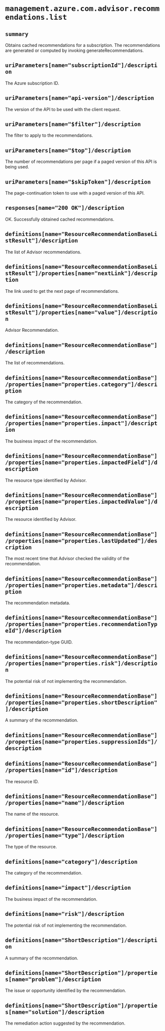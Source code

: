 # `management.azure.com.advisor.recommendations.list`

## `summary`
Obtains cached recommendations for a subscription. The recommendations are generated or computed by invoking generateRecommendations.

## `uriParameters[name="subscriptionId"]/description`
The Azure subscription ID.

## `uriParameters[name="api-version"]/description`
The version of the API to be used with the client request.

## `uriParameters[name="$filter"]/description`
The filter to apply to the recommendations.

## `uriParameters[name="$top"]/description`
The number of recommendations per page if a paged version of this API is being used.

## `uriParameters[name="$skipToken"]/description`
The page-continuation token to use with a paged version of this API.

## `responses[name="200 OK"]/description`
OK. Successfully obtained cached recommendations.

## `definitions[name="ResourceRecommendationBaseListResult"]/description`
The list of Advisor recommendations.

## `definitions[name="ResourceRecommendationBaseListResult"]/properties[name="nextLink"]/description`
  
The link used to get the next page of recommendations.

## `definitions[name="ResourceRecommendationBaseListResult"]/properties[name="value"]/description`
  
Advisor Recommendation.

## `definitions[name="ResourceRecommendationBase"]/description`
The list of recommendations.

## `definitions[name="ResourceRecommendationBase"]/properties[name="properties.category"]/description`
  
The category of the recommendation.

## `definitions[name="ResourceRecommendationBase"]/properties[name="properties.impact"]/description`
  
The business impact of the recommendation.

## `definitions[name="ResourceRecommendationBase"]/properties[name="properties.impactedField"]/description`
  
The resource type identified by Advisor.

## `definitions[name="ResourceRecommendationBase"]/properties[name="properties.impactedValue"]/description`
  
The resource identified by Advisor.

## `definitions[name="ResourceRecommendationBase"]/properties[name="properties.lastUpdated"]/description`
  
The most recent time that Advisor checked the validity of the recommendation.

## `definitions[name="ResourceRecommendationBase"]/properties[name="properties.metadata"]/description`
  
The recommendation metadata.

## `definitions[name="ResourceRecommendationBase"]/properties[name="properties.recommendationTypeId"]/description`
  
The recommendation-type GUID.

## `definitions[name="ResourceRecommendationBase"]/properties[name="properties.risk"]/description`
  
The potential risk of not implementing the recommendation.

## `definitions[name="ResourceRecommendationBase"]/properties[name="properties.shortDescription"]/description`
  
A summary of the recommendation.

## `definitions[name="ResourceRecommendationBase"]/properties[name="properties.suppressionIds"]/description`


## `definitions[name="ResourceRecommendationBase"]/properties[name="id"]/description`
  
The resource ID.

## `definitions[name="ResourceRecommendationBase"]/properties[name="name"]/description`
  
The name of the resource.

## `definitions[name="ResourceRecommendationBase"]/properties[name="type"]/description`
  
The type of the resource.

## `definitions[name="category"]/description`
The category of the recommendation.

## `definitions[name="impact"]/description`
The business impact of the recommendation.

## `definitions[name="risk"]/description`
The potential risk of not implementing the recommendation.

## `definitions[name="ShortDescription"]/description`
A summary of the recommendation.

## `definitions[name="ShortDescription"]/properties[name="problem"]/description`
  
The issue or opportunity identified by the recommendation.

## `definitions[name="ShortDescription"]/properties[name="solution"]/description`
  
The remediation action suggested by the recommendation.


